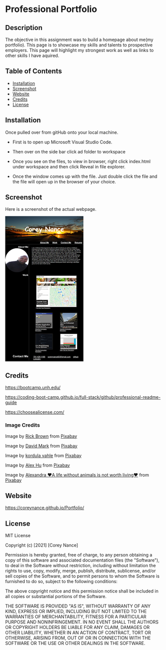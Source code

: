# Professional Portfolio
## Description

The objective in this assignment was to build a homepage about me(my portfolio). This page is to showcase my skills and talents to prospective employers. This page will highlight my strongest work as well as links to other skills I have aquired. 


## Table of Contents

- [Installation](#installation)
- [Screenshot](#screenshot)
- [Website](#website)
- [Credits](#credits)
- [License](#license)


## Installation
Once pulled over from gitHub onto your local machine.
- First is to open up Microsoft Visual Studio Code.

- Then over on the side bar click ad folder to workspace

- Once you see on the files, to view in browser, right click index.html under workspace and then click Reveal in file explorer.

- Once the window comes up with the file. Just double click the file and the file will open up in the browser of your choice. 

## Screenshot

Here is a screenshot of the actual webpage.
 
 ![Screenshot](Assets/images/screenshot.png)
<br>
## Credits
https://bootcamp.unh.edu/ 

https://coding-boot-camp.github.io/full-stack/github/professional-readme-guide

https://choosealicense.com/

### Image Credits 


Image by <a href="https://pixabay.com/users/rickjbrown-20009998/?utm_source=link-attribution&amp;utm_medium=referral&amp;utm_campaign=image&amp;utm_content=5946500">Rick Brown</a> from <a href="https://pixabay.com/?utm_source=link-attribution&amp;utm_medium=referral&amp;utm_campaign=image&amp;utm_content=5946500">Pixabay</a>


Image by <a href="https://pixabay.com/users/12019-12019/?utm_source=link-attribution&amp;utm_medium=referral&amp;utm_campaign=image&amp;utm_content=1761292">David Mark</a> from <a href="https://pixabay.com/?utm_source=link-attribution&amp;utm_medium=referral&amp;utm_campaign=image&amp;utm_content=1761292">Pixabay</a>

Image by <a href="https://pixabay.com/users/kordi_vahle-4934524/?utm_source=link-attribution&amp;utm_medium=referral&amp;utm_campaign=image&amp;utm_content=2179624">kordula vahle</a> from <a href="https://pixabay.com/?utm_source=link-attribution&amp;utm_medium=referral&amp;utm_campaign=image&amp;utm_content=2179624">Pixabay</a>

Image by <a href="https://pixabay.com/users/cowins-822708/?utm_source=link-attribution&amp;utm_medium=referral&amp;utm_campaign=image&amp;utm_content=679014">Alex Hu</a> from <a href="https://pixabay.com/?utm_source=link-attribution&amp;utm_medium=referral&amp;utm_campaign=image&amp;utm_content=679014">Pixabay</a>

Image by <a href="https://pixabay.com/users/alexas_fotos-686414/?utm_source=link-attribution&amp;utm_medium=referral&amp;utm_campaign=image&amp;utm_content=2180346">Alexandra ❤️A life without animals is not worth living❤️</a> from <a href="https://pixabay.com/?utm_source=link-attribution&amp;utm_medium=referral&amp;utm_campaign=image&amp;utm_content=2180346">Pixabay</a>


## Website
https://coreynance.github.io/Portfolio/

## License
MIT License

Copyright (c) [2021] [Corey Nance]

Permission is hereby granted, free of charge, to any person obtaining a copy
of this software and associated documentation files (the "Software"), to deal
in the Software without restriction, including without limitation the rights
to use, copy, modify, merge, publish, distribute, sublicense, and/or sell
copies of the Software, and to permit persons to whom the Software is
furnished to do so, subject to the following conditions:

The above copyright notice and this permission notice shall be included in all
copies or substantial portions of the Software.

THE SOFTWARE IS PROVIDED "AS IS", WITHOUT WARRANTY OF ANY KIND, EXPRESS OR
IMPLIED, INCLUDING BUT NOT LIMITED TO THE WARRANTIES OF MERCHANTABILITY,
FITNESS FOR A PARTICULAR PURPOSE AND NONINFRINGEMENT. IN NO EVENT SHALL THE
AUTHORS OR COPYRIGHT HOLDERS BE LIABLE FOR ANY CLAIM, DAMAGES OR OTHER
LIABILITY, WHETHER IN AN ACTION OF CONTRACT, TORT OR OTHERWISE, ARISING FROM,
OUT OF OR IN CONNECTION WITH THE SOFTWARE OR THE USE OR OTHER DEALINGS IN THE
SOFTWARE.




